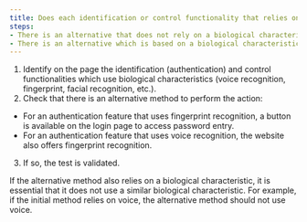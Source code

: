 ```yaml
---
title: Does each identification or control functionality that relies on the use of [biological characteristics](#biological-characteristic) of the user meet one of these conditions?
steps:
- There is an alternative that does not rely on a biological characteristic of the user.
- There is an alternative which is based on a biological characteristic of the user which is sufficiently different from the biological characteristic initially requested.
---
```

1. Identify on the page the identification (authentication) and control functionalities which use biological characteristics (voice recognition, fingerprint, facial recognition, etc.).
2. Check that there is an alternative method to perform the action:
- For an authentication feature that uses fingerprint recognition, a button is available on the login page to access password entry.
- For an authentication feature that uses voice recognition, the website also offers fingerprint recognition.
3. If so, the test is validated.

If the alternative method also relies on a biological characteristic, it is essential that it does not use a similar biological characteristic. For example, if the initial method relies on voice, the alternative method should not use voice.